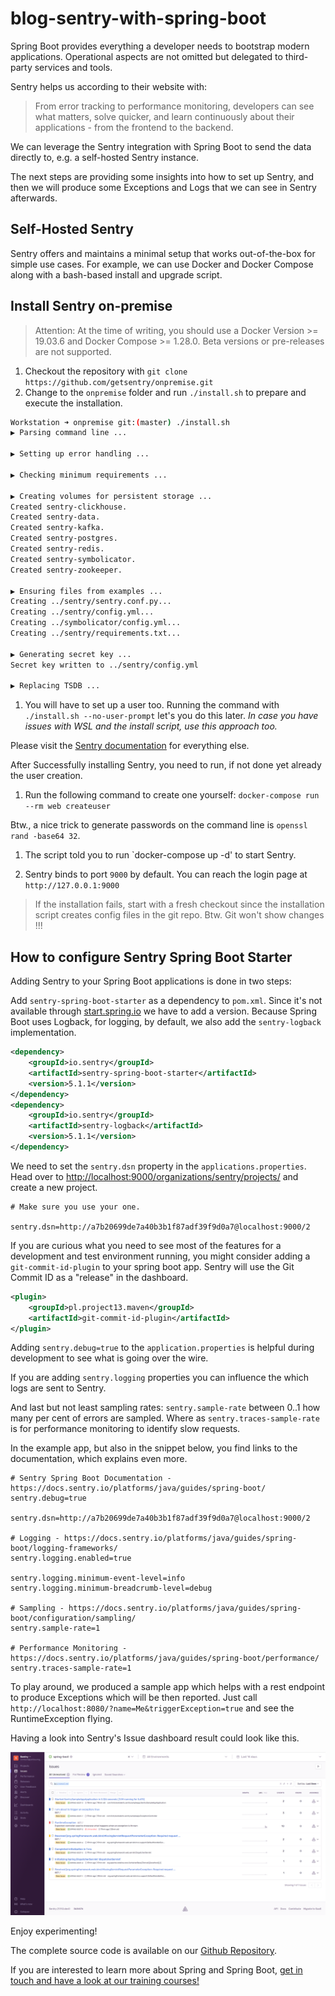 # blog-sentry-with-spring-boot

Spring Boot provides everything a developer needs to bootstrap modern applications. Operational aspects are not omitted but delegated to third-party services and tools.

Sentry helps us according to their website with:

> From error tracking to performance monitoring, developers can see what matters, solve quicker, and learn continuously about their applications - from the frontend to the backend.

We can leverage the Sentry integration with Spring Boot to send the data directly to, e.g. a self-hosted Sentry instance.

The next steps are providing some insights into how to set up Sentry, and then we will produce some Exceptions and Logs that we can see in Sentry afterwards.

## Self-Hosted Sentry

Sentry offers and maintains a minimal setup that works out-of-the-box for simple use cases. For example, we can use Docker and Docker Compose along with a bash-based install and upgrade script.

## Install Sentry on-premise

> Attention: At the time of writing, you should use a Docker Version >= 19.03.6 and Docker Compose >= 1.28.0. Beta versions or pre-releases are not supported.

1. Checkout the repository with `git clone https://github.com/getsentry/onpremise.git`
1. Change to the `onpremise` folder and run `./install.sh` to prepare and execute the installation.

```bash
Workstation ➜ onpremise git:(master) ./install.sh
▶ Parsing command line ...

▶ Setting up error handling ...

▶ Checking minimum requirements ...

▶ Creating volumes for persistent storage ...
Created sentry-clickhouse.
Created sentry-data.
Created sentry-kafka.
Created sentry-postgres.
Created sentry-redis.
Created sentry-symbolicator.
Created sentry-zookeeper.

▶ Ensuring files from examples ...
Creating ../sentry/sentry.conf.py...
Creating ../sentry/config.yml...
Creating ../symbolicator/config.yml...
Creating ../sentry/requirements.txt...

▶ Generating secret key ...
Secret key written to ../sentry/config.yml

▶ Replacing TSDB ...
```

1. You will have to set up a user too. Running the command with `./install.sh --no-user-prompt` let's you do this later. _In case you have issues with WSL and the install script, use this approach too._

Please visit the [Sentry documentation](https://develop.sentry.dev/self-hosted/) for everything else.

After Successfully installing Sentry, you need to run, if not done yet already the user creation.

1. Run the following command to create one yourself: `docker-compose run --rm web createuser`

Btw., a nice trick to generate passwords on the command line is `openssl rand -base64 32`.

1. The script told you to run `docker-compose up -d' to start Sentry.

1. Sentry binds to port `9000` by default. You can reach the login page at `http://127.0.0.1:9000`

> If the installation fails, start with a fresh checkout since the installation script creates config files in the git repo. Btw. Git won't show changes !!!

## How to configure Sentry Spring Boot Starter

Adding Sentry to your Spring Boot applications is done in two steps:

Add `sentry-spring-boot-starter` as a dependency to `pom.xml`. Since it's not available through [start.spring.io](https://start.spring.io) we have to add a version. Because Spring Boot uses Logback, for logging, by default, we also add the `sentry-logback` implementation.

```xml
<dependency>
    <groupId>io.sentry</groupId>
    <artifactId>sentry-spring-boot-starter</artifactId>
    <version>5.1.1</version>
</dependency>
<dependency>
    <groupId>io.sentry</groupId>
    <artifactId>sentry-logback</artifactId>
    <version>5.1.1</version>
</dependency>
```

We need to set the `sentry.dsn` property in the `applications.properties`. Head over to [http://localhost:9000/organizations/sentry/projects/](http://localhost:9000/organizations/sentry/projects/) and create a new project.

```properties
# Make sure you use your one.

sentry.dsn=http://a7b20699de7a40b3b1f87adf39f9d0a7@localhost:9000/2
```

If you are curious what you need to see most of the features for a development and test environment running, you might consider adding a `git-commit-id-plugin` to your spring boot app. Sentry will use the Git Commit ID as a "release" in the dashboard.

```xml
<plugin>
    <groupId>pl.project13.maven</groupId>
    <artifactId>git-commit-id-plugin</artifactId>
</plugin>
```

Adding `sentry.debug=true` to the `application.properties` is helpful during development to see what is going over the wire.

If you are adding `sentry.logging` properties you can influence the which logs are sent to Sentry.

And last but not least sampling rates: `sentry.sample-rate` between 0..1 how many per cent of errors are sampled. Where as `sentry.traces-sample-rate` is for performance monitoring to identify slow requests.

In the example app, but also in the snippet below, you find links to the documentation, which explains even more.

```properties
# Sentry Spring Boot Documentation - https://docs.sentry.io/platforms/java/guides/spring-boot/
sentry.debug=true

sentry.dsn=http://a7b20699de7a40b3b1f87adf39f9d0a7@localhost:9000/2

# Logging - https://docs.sentry.io/platforms/java/guides/spring-boot/logging-frameworks/
sentry.logging.enabled=true

sentry.logging.minimum-event-level=info
sentry.logging.minimum-breadcrumb-level=debug

# Sampling - https://docs.sentry.io/platforms/java/guides/spring-boot/configuration/sampling/
sentry.sample-rate=1

# Performance Monitoring - https://docs.sentry.io/platforms/java/guides/spring-boot/performance/
sentry.traces-sample-rate=1
```

To play around, we produced a sample app which helps with a rest endpoint to produce Exceptions which will be then reported. Just call `http://localhost:8080/?name=Me&triggerException=true` and see the RuntimeException flying.

Having a look into Sentry's Issue dashboard result could look like this.

![](Sentry-Issues.png)

Enjoy experimenting!

The complete source code is available on our [Github Repository](https://github.com/42talents/blog-sentry-with-spring-boot).

If you are interested to learn more about Spring and Spring Boot, [get in touch and have a look at our training courses!](https://42talents.com/en/training/in-house/Spring-Core/)
